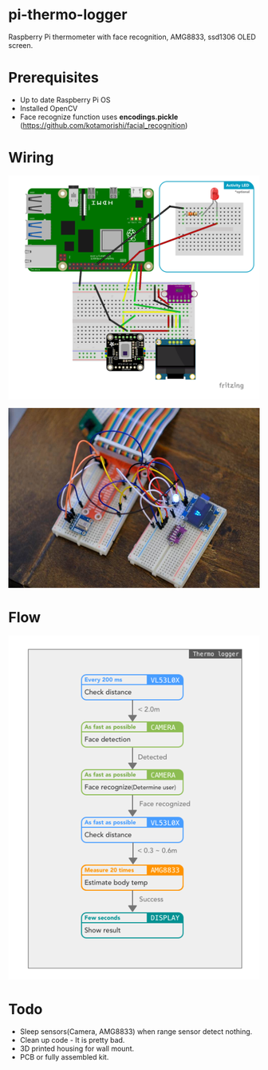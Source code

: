 # pi-thermo-logger
Raspberry Pi thermometer with face recognition, AMG8833, ssd1306 OLED screen. 

# Prerequisites
* Up to date Raspberry Pi OS
* Installed OpenCV
* Face recognize function uses **encodings.pickle** (https://github.com/kotamorishi/facial_recognition)

# Wiring
![Wiring](https://github.com/kotamorishi/pi-thermo-logger/blob/main/wire.png?raw=true)

![breadboard sample](https://github.com/kotamorishi/pi-thermo-logger/raw/main/breadboard.jpg?raw=true)

# Flow
![flow](https://github.com/kotamorishi/pi-thermo-logger/raw/main/flow.png?raw=true)

# Todo
* Sleep sensors(Camera, AMG8833) when range sensor detect nothing.
* Clean up code - It is pretty bad.
* 3D printed housing for wall mount.
* PCB or fully assembled kit.
